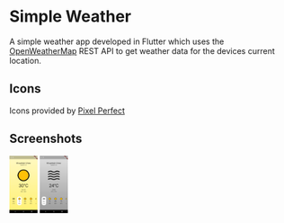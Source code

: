 # Simple Weather

A simple weather app developed in Flutter which uses the [OpenWeatherMap](https://openweathermap.org/) REST API to get weather data for the devices current location.

## Icons

Icons provided by [Pixel Perfect](https://www.flaticon.com/authors/pixel-perfect)

## Screenshots

<img alt="sunny day" src="/screenshots/sunny-day.png" width="50" />
<img alt="smokey day" src="/screenshots/smokey-day.png" width="50" />